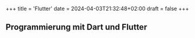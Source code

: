 +++
title = 'Flutter'
date = 2024-04-03T21:32:48+02:00
draft = false
+++

## Programmierung mit Dart und Flutter
